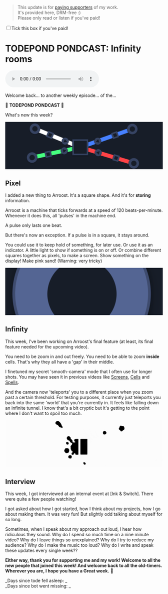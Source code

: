 > This update is for [paying supporters](https://patreon.com/TodePond) of my work.<br>
> It's provided here, DRM-free :)<br>
> Please only read or listen if you've paid!

<input id="paid-checkbox" type="checkbox"><label for="paid-checkbox">Tick this box if you've paid!</label>

<script>
  const key = 'pondcast/paid'
  const paid = localStorage.getItem(key)
  const checkbox = document.getElementById('paid-checkbox')
  if (paid) {
    checkbox.checked = true
  }
  checkbox.addEventListener('change', () => {
    if (checkbox.checked) {
      localStorage.setItem(key, 'true')
    } else {
      localStorage.removeItem(key)
    }
  })
</script>

# TODEPOND PONDCAST: Infinity rooms

<audio controls>
  <source src="1.m4a" type="audio/x-m4a">
</audio>

Welcome back... to another weekly episode... of the...

🐸 **TODEPOND PONDCAST** 🐸

What's new this week?

![Arroost](1.png)

## Pixel

I added a new thing to Arroost. It's a square shape. And it's for **storing** information.

Arroost is a machine that ticks forwards at a speed of 120 beats-per-minute. Whenever it does this, all 'pulses' in the machine end.

A pulse only lasts one beat.

But there's now an exception. If a pulse is in a square, it stays around.

You could use it to keep hold of something, for later use. Or use it as an indicator. A little light to show if something is on or off. Or combine different squares together as pixels, to make a screen. Show something on the display! Make pink sand! (Warning: very tricky)

![Arroost](2.png)

## Infinity

This week, I've been working on Arroost's final feature (at least, its final feature needed for the upcoming video).

You need to be zoom in and out freely. You need to be able to zoom **inside** cells. That's why they all have a 'gap' in their middle.

I finetuned my secret 'smooth-camera' mode that I often use for longer shots. You may have seen it in previous videos like [Screens](https://www.youtube.com/watch?v=Q4OIcwt8vcE), [Cells](https://www.youtube.com/watch?v=gv40Z9tVjAI) and [Spells](https://www.youtube.com/watch?v=xvlsJ3FqNYU).

And the camera now 'teleports' you to a different place when you zoom past a certain threshold. For testing purposes, it currently just teleports you back into the same 'world' that you're currently in. It feels like falling down an infinite tunnel. I know that's a bit cryptic but it's getting to the point where I don't want to spoil too much.

![Ink & Switch](3.png)

## Interview

This week, I got interviewed at an internal event at [Ink & Switch]. There were quite a few people watching!

I got asked about how I got started, how I think about my projects, how I go about making them. It was very fun! But slightly odd talking about myself for so long.

Sometimes, when I speak about my approach out loud, I hear how ridiculous they sound. Why do I spend so much time on a nine minute video? Why do I leave things so unexplained? Why do I try to reduce my audience? Why do I make the music too loud? Why do I write and speak these updates every single week??

**Either way, thank you for supporting me and my work! Welcome to all the new people that joined this week! And welcome back to all the old-timers. Wherever you are, I hope you have a Great week.** 🐸

_Days since tode fell asleep: _<br>
_Days since bot went missing: _

